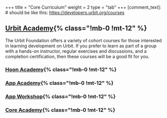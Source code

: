 +++
title = "Core Curriculum"
weight = 2
type = "tab"
+++
[comment_text]: # should be like this: https://developers.urbit.org/courses 

## [Urbit Academy](/courses/classes){% class="!mb-0 !mt-12" %}
The Urbit Foundation offers a variety of cohort courses for those interested in learning development on Urbit. If you prefer to learn as part of a group with a hands-on instructor, regular exercises and discussions, and a completion certification, then these courses will be a good fit for you.

### [Hoon Academy](/courses/academy/ha){% class="!mb-0 !mt-12" %}

### [App Academy](/courses/academy/aa){% class="!mb-0 !mt-12" %}

### [App Workshop](/courses/academy/aw){% class="!mb-0 !mt-12" %}

### [Core Academy](/courses/academy/ca){% class="!mb-0 !mt-12" %}
